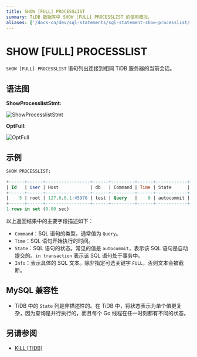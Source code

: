 ```yaml
---
title: SHOW [FULL] PROCESSLIST
summary: TiDB 数据库中 SHOW [FULL] PROCESSLIST 的使用概况。
aliases: ['/docs-cn/dev/sql-statements/sql-statement-show-processlist/','/docs-cn/dev/reference/sql/statements/show-processlist/']
---
```


# SHOW [FULL] PROCESSLIST

`SHOW [FULL] PROCESSLIST` 语句列出连接到相同 TiDB 服务器的当前会话。

## 语法图

**ShowProcesslistStmt:**

![ShowProcesslistStmt](https://download.pingcap.com/images/docs-cn/sqlgram/ShowProcesslistStmt.png)

**OptFull:**

![OptFull](https://download.pingcap.com/images/docs-cn/sqlgram/OptFull.png)

## 示例


```sql
SHOW PROCESSLIST;
```

```sql
+------+------+-----------------+------+---------+------+------------+------------------+
| Id   | User | Host            | db   | Command | Time | State      | Info             |
+------+------+-----------------+------+---------+------+------------+------------------+
|    5 | root | 127.0.0.1:45970 | test | Query   |    0 | autocommit | SHOW PROCESSLIST |
+------+------+-----------------+------+---------+------+------------+------------------+
1 rows in set (0.00 sec)
```

以上返回结果中的主要字段描述如下：

- `Command`：SQL 语句的类型，通常值为 `Query`。
- `Time`：SQL 语句开始执行的时间。
- `State`：SQL 语句的状态。常见的值是 `autocommit`，表示该 SQL 语句是自动提交的。`in transaction` 表示该 SQL 语句处于事务中。
- `Info`：表示具体的 SQL 文本。除非指定可选关键字 `FULL`，否则文本会被截断。

## MySQL 兼容性

* TiDB 中的 `State` 列是非描述性的。在 TiDB 中，将状态表示为单个值更复杂，因为查询是并行执行的，而且每个 Go 线程在任一时刻都有不同的状态。

## 另请参阅

* [KILL \[TIDB\]](/sql-statements/sql-statement-kill.md)
